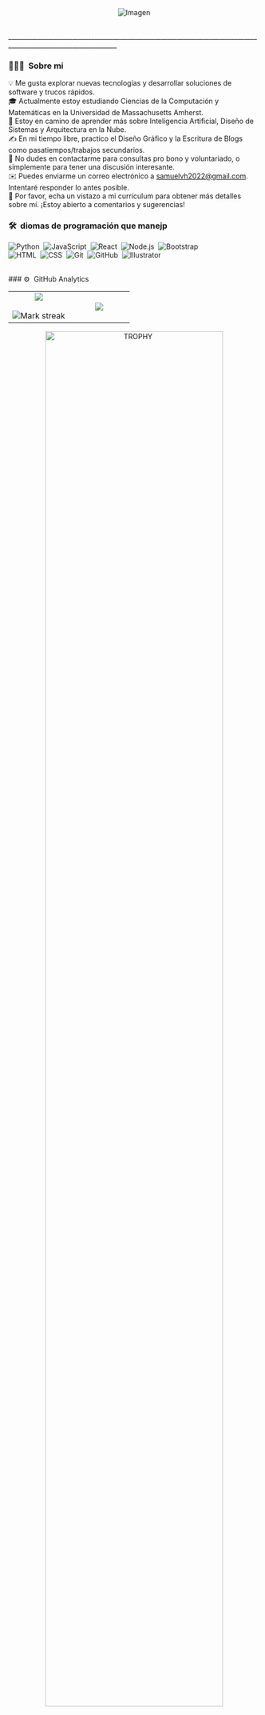   <div class="image-container" style="width: 100%; display: flex; justify-content: center; align-items: center;">
    <img src="https://i.ibb.co/6JXdRB3/Dise-o-sin-t-tulo-1.gif" alt="Imagen" style="max-width: 100%; max-height: 100%;">
  </div>

<br/>


<p>________________________________________________________________________________________________________________<p/>

  
### 👨🏻‍💻 &nbsp;Sobre mi 


💡 Me gusta explorar nuevas tecnologías y desarrollar soluciones de software y trucos rápidos.
<br/>
🎓 Actualmente estoy estudiando Ciencias de la Computación y Matemáticas en la Universidad de Massachusetts Amherst.
<br/>
🌱 Estoy en camino de aprender más sobre Inteligencia Artificial, Diseño de Sistemas y Arquitectura en la Nube.
<br/>
✍️ En mi tiempo libre, practico el Diseño Gráfico y la Escritura de Blogs como pasatiempos/trabajos secundarios.
<br/>
💬 No dudes en contactarme para consultas pro bono y voluntariado, o simplemente para tener una discusión interesante.
<br/>
✉️ Puedes enviarme un correo electrónico a samuelvh2022@gmail.com. Intentaré responder lo antes posible.
<br/>
📄 Por favor, echa un vistazo a mi currículum para obtener más detalles sobre mí. ¡Estoy abierto a comentarios y sugerencias!

### 🛠 &nbsp;diomas de programación que manejp

![Python](https://img.shields.io/badge/-Python-05122A?style=flat&logo=python)&nbsp;
![JavaScript](https://img.shields.io/badge/-JavaScript-05122A?style=flat&logo=javascript)&nbsp;
![React](https://img.shields.io/badge/-React-05122A?style=flat&logo=react)&nbsp;
![Node.js](https://img.shields.io/badge/-Node.js-05122A?style=flat&logo=node.js)&nbsp;
![Bootstrap](https://img.shields.io/badge/-Bootstrap-05122A?style=flat&logo=bootstrap&logoColor=563D7C)\
![HTML](https://img.shields.io/badge/-HTML-05122A?style=flat&logo=HTML5)&nbsp;
![CSS](https://img.shields.io/badge/-CSS-05122A?style=flat&logo=CSS3&logoColor=1572B6)&nbsp;
![Git](https://img.shields.io/badge/-Git-05122A?style=flat&logo=git)&nbsp;
![GitHub](https://img.shields.io/badge/-GitHub-05122A?style=flat&logo=github)&nbsp;
![Illustrator](https://img.shields.io/badge/-Illustrator-05122A?style=flat&logo=adobe-illustrator)&nbsp;

<br/>
### ⚙️ &nbsp;GitHub Analytics

<!--- stats & Trophy (start) -->
<p align="center">
  <!--- stats (start) -->
<table align="center">
<tr border="none">
<td width="50%" align="center">
  
  <img  align="center"  src="https://github-readme-stats.vercel.app/api?username=vazz2004&theme=dark&show_icons=true&count_private=true" />
  <br></br>
  <img  title="🔥 Get streak stats for your profile at git.io/streak-stats" alt="Mark streak" src="https://github-readme-streak-stats.herokuapp.com/?user=vazz2004&theme=dark&hide_border=false" /> 
</td>

<td width="50%" align="center">

  <img  align="center"  src="https://github-readme-stats.anuraghazra1.vercel.app/api/top-langs/?username=vazz2004&theme=dark&hide_border=false&no-bg=true&no-frame=true&langs_count=10"/>
  
  </td>
</tr>
</table>
<!--- stats (end) -->

<!--- trophy (start) -->
<div align=center>
  <a href="https://github.com/ryo-ma/github-profile-trophy" title="Go to Source">
      <img align="center" width=84% src="https://github-profile-trophy.vercel.app/?username=vazz2004&theme=radical&row=1&column=7&margin-h=15&margin-w=5&no-bg=true" alt="TROPHY" />
    </a>
</div>
<!--- trophy (start) -->


</p>        
<!--- stats (end) -->


<br/>
### 🤝🏻 &nbsp;Contactame

<p align="center">
<a href="https://www.linkedin.com/in/samuel-alejandro-vasquez-hernandez-133644305/"><img src="https://img.shields.io/badge/-Samuel%20Vasquez%20Hernandez-0077B5?style=flat&logo=Linkedin&logoColor=white"/></a>
<a href="https://www.instagram.com/samuel_v_v/?hl=es-la"><img src="https://img.shields.io/badge/-@vazz2004__-E4405F?style=flat&logo=Instagram&logoColor=white"/></a>
</p>


